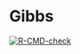 # Gibbs

<!-- badges: start -->
[![R-CMD-check](https://github.com/LZHONG25/Gibbs/workflows/R-CMD-check/badge.svg)](https://github.com/LZHONG25/Gibbs/actions)
<!-- badges: end -->
